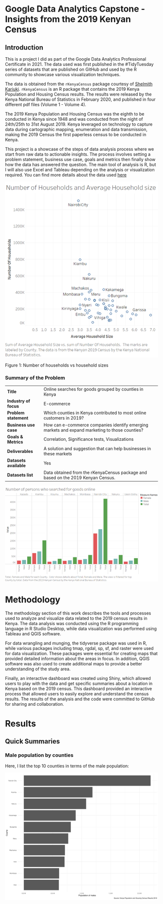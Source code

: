 # Google Data Analytics Capstone - Insights from the 2019 Kenyan Census

## Introduction

This is a project I did as part of the Google Data Analytics Professional Certificate in 2021. The data used was first published in the #TidyTuesday series of datasets that are published on GitHub and used by the R community to showcase various visualization techniques.

The data is obtained from the `rKenyaCensus` package courtesy of [Shelmith Kariuki](https://github.com/Shelmith-Kariuki).
`rKenyaCensus` is an R package that contains the 2019 Kenya Population and Housing Census results. The results were released by the Kenya National Bureau of Statistics in February 2020, and published in four different pdf files (Volume 1 - Volume 4).

The 2019 Kenya Population and Housing Census was the eighth to be conducted in Kenya since 1948 and was conducted from the night of 24th/25th to 31st August 2019. Kenya leveraged on technology to capture data during cartographic mapping, enumeration and data transmission, making the 2019 Census the first paperless census to be conducted in Kenya.

This project is a showcase of the steps of data analysis process where we start from raw data to actionable insights. The process involves setting a problem statement, business use case, goals and metrics then finally show how the data has answered the question. The main tool of analysis is R, but I will also use Excel and Tableau depending on the analysis or visualization required. You can find more details about the data used [here](https://github.com/rfordatascience/tidytuesday/blob/master/data/2021/2021-01-19/readme.md)

<img src="figures/household_sizes.png" alt="households" width="600"/>

Figure 1: Number of households vs household sizes

### Summary of the Problem
|        |        |
| ------ | :----- |
| **Title** | Online searches for goods grouped by counties in Kenya  |
| **Industry of focus** | E-commerce  |
| **Problem statement** | Which counties in Kenya contributed to most online customers in 2019? |
| **Business use case** | How can e-commerce companies identify emerging markets and expand marketing to those counties? |
| **Goals & Metrics** | Correlation, Significance tests, Visualizations |
| **Deliverables** | A solution and suggestion that can help businesses in these markets |
| **Datasets available** | Yes |
| **Datasets list** | Data obtained from the rKenyaCensus package and based on the 2019 Kenyan Census. |

![Figure 2: Number of persons who searched for goods online](figures/searched_goods_online.png)



# Methodology

The methodology section of this work describes the tools and processes used to analyze and visualize data related to the 2019 census results in Kenya. The data analysis was conducted using the R programming language in R Studio Desktop, while data visualization was performed using Tableau and QGIS software.

For data wrangling and munging, the tidyverse package was used in R, while various packages including tmap, rgdal, sp, sf, and raster were used for data visualization. These packages were essential for creating maps that provided detailed information about the areas in focus. In addition, QGIS software was also used to create additional maps to provide a better understanding of the study area.

Finally, an interactive dashboard was created using Shiny, which allowed users to play with the data and get specific summaries about a location in Kenya based on the 2019 census. This dashboard provided an interactive process that allowed users to easily explore and understand the census results. The results of the analysis and the code were committed to GitHub for sharing and collaboration.

# Results

## Quick Summaries
### Male population by counties
Here, I list the top 10 counties in terms of the male population:

![Figure 3: Ten counties with the highest number of male population](figures/males_population.png)




